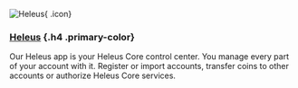 ![Heleus](/heleus/icon.png){ .icon}

### [Heleus](/heleus) {.h4 .primary-color}
Our Heleus app is your Heleus Core control center. You manage every part of your account with it. Register or import accounts, transfer coins to other accounts or authorize Heleus Core services.